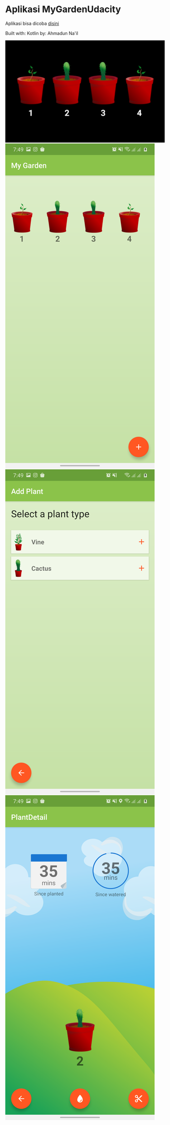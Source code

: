 # Aplikasi MyGardenUdacity

Aplikasi bisa dicoba [disini](https://github.com/ahmaduunnail/PlantWidgetUdacityTry/raw/master/app/app-release.apk)

Built with: Kotlin
by: Ahmadun Na'il

![1](https://github.com/ahmaduunnail/PlantWidgetUdacityTry/blob/master/Screenshot_20200904-074900_One%20UI%20Home.png?raw=true)
![2](https://github.com/ahmaduunnail/PlantWidgetUdacityTry/blob/master/Screenshot_20200904-074904_MyGarden.png?raw=true)
![3](https://github.com/ahmaduunnail/PlantWidgetUdacityTry/blob/master/Screenshot_20200904-074911_MyGarden.png?raw=true)
![4](https://github.com/ahmaduunnail/PlantWidgetUdacityTry/blob/master/Screenshot_20200904-074916_MyGarden.png?raw=true)
